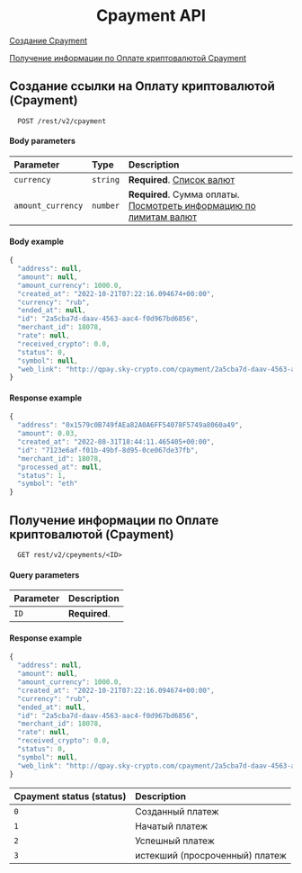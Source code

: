 
<h1 align="center">Cpayment API</h1>
 
[Создание Cpayment](#cpayment)

[Получение информации по Оплате криптовалютой Cpayment](#cpaymentinfo)

<a name="cpayment"></a>
## Создание ссылки на Оплату криптовалютой (Cpayment)

```http
  POST /rest/v2/cpayment 
```
#### Body parameters

| Parameter | Type     | Description                |
| :-------- | :------- | :------------------------- |
| `currency` | `string` | **Required**. [Список валют](CURRENCIESCPAYMENT.md)
| `amount_currency` | `number` | **Required**. Сумма оплаты. [Посмотреть информацию по лимитам валют](CURRENCIESCPAYMENT.md)

#### Body example

```javascript
{
  "address": null,
  "amount": null,
  "amount_currency": 1000.0,
  "created_at": "2022-10-21T07:22:16.094674+00:00",
  "currency": "rub",
  "ended_at": null,
  "id": "2a5cba7d-daav-4563-aac4-f0d967bd6856",
  "merchant_id": 18078,
  "rate": null,
  "received_crypto": 0.0,
  "status": 0,
  "symbol": null,
  "web_link": "http://qpay.sky-crypto.com/cpayment/2a5cba7d-daav-4563-aac4-f0d967bd6856"
}
```

#### Response example

```javascript
{
  "address": "0x1579c0B749fAEa82A0A6FF54078F5749a8060a49",
  "amount": 0.03,
  "created_at": "2022-08-31T18:44:11.465405+00:00",
  "id": "7123e6af-f01b-49bf-8d95-0ce067de37fb",
  "merchant_id": 18078,
  "processed_at": null,
  "status": 1,
  "symbol": "eth"
}
```
 <a name="cpaymentinfo"></a>
## Получение информации по Оплате криптовалютой (Cpayment)

```http
  GET rest/v2/cpeyments/<ID> 
```

#### Query parameters

| Parameter | Description                |
| :-------- | :------------------------- |
| `ID` | **Required**.

#### Response example

```javascript
{
  "address": null,
  "amount": null,
  "amount_currency": 1000.0,
  "created_at": "2022-10-21T07:22:16.094674+00:00",
  "currency": "rub",
  "ended_at": null,
  "id": "2a5cba7d-daav-4563-aac4-f0d967bd6856",
  "merchant_id": 18078,
  "rate": null,
  "received_crypto": 0.0,
  "status": 0,
  "symbol": null,
  "web_link": "http://qpay.sky-crypto.com/cpayment/2a5cba7d-daav-4563-aac4-f0d967bd6856"
}
```

| Cpayment status (status) | Description                |
| :-------- |  :------------------------- |
| `0` | Cозданный платеж |
| `1` | Начатый платеж |
| `2` | Успешный платеж  |
| `3` | истекший (просроченный) платеж |
